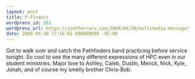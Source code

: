 ```yaml
---
layout: post
title: P-Finders
wordpress_id: 261
wordpress_url: https://joshferrara.com/2008/04/30/multimedia-message/
date: 2008-04-30 17:16:02.000000000 -05:00
---
```

<!--Mime Type of File is image/jpeg -->
<div class="postie-image-div"><a href="https://joshferrara.com/wp-photos/20080430-181602-1.jpg"><img class="postie-image" style="3px;" src="https://joshferrara.com/wp-photos/thumb.20080430-181602-1.jpg" alt="" /></a></div>
Got to walk over and catch the Pathfinders band practicing before service tonight. So cool to see the many different expressions of HPC even in our student ministries. Major love to Ashley, Caleb, Dustin, Menck, Nick, Kyle, Jonah, and of course my smelly brother Chris-Bob.
